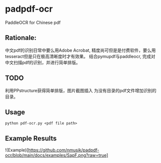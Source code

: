 # padpdf-ocr
PaddleOCR for Chinese pdf
## Rationale: 
中文pdf的识别日常中要么用Adobe Acrobat, 精度尚可但是是付费软件，要么用tesseract但是只在极高清晰度时才有效果。
结合pymupdf与paddleocr, 完成对中文扫描pdf的识别，并进行简单排版。
## TODO
利用PPstructure获得简单排版，图片截图插入
为没有目录的pdf文件增加识别的目录。
## Usage
`python pdf-ocr.py <pdf file path>`
## Example Results
!(Example)[https://github.com/nmusik/padpdf-ocr/blob/main/docs/examples/SapF.png?raw=true]
